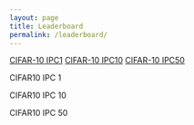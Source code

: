 ```yaml
---
layout: page
title: Leaderboard
permalink: /leaderboard/
---
```

<link rel="stylesheet" href="https://cdn.datatables.net/1.10.21/css/jquery.dataTables.min.css">
<link rel="stylesheet" href="/css/main.css" />
<script type="text/javascript" src="https://code.jquery.com/jquery-3.5.1.js"></script>
<script type="text/javascript" src="https://cdn.datatables.net/1.10.21/js/jquery.dataTables.min.js"></script>



<div id="leaderboard" class="container button-list">
  <a class="button" href="#div_cifar10_ipc1_heading">CIFAR-10 IPC1</a>
  <a class="button" href="#div_cifar10_ipc10_heading">CIFAR-10 IPC10</a>
  <a class="button" href="#div_cifar10_ipc50_heading">CIFAR-10 IPC50</a>
</div>
<!-- <div id="leaderboard" class="container button-list">
  <a class="button" href="#div_cifar100_Linf_heading">CIFAR-100 IPC1</a>
  <a class="button" href="#div_cifar100_corruptions_heading">CIFAR-100 IPC10</a>
  <a class="button" href="#div_imagenet_Linf_heading">CIFAR-100 IPC50</a>
</div>
<div id="leaderboard" class="container button-list">
  <a class="button" href="#div_imagenet_Linf_heading">TinyImagenet IPC1</a>
  <a class="button" href="#div_imagenet_Linf_heading">TinyImagenet IPC10</a>
  <a class="button" href="#div_imagenet_Linf_heading">TinyImagenet IPC50</a>
</div> -->

<section class="container" id="div_cifar10_ipc1_heading">
  <div class="heading">
    <p>
    CIFAR10 IPC 1
    </p>
  </div>
  <div id="div_cifar10_ipc1"></div>
</section>

<section class="container" id="div_cifar10_ipc10_heading">
  <div class="heading">
    <p>
    CIFAR10 IPC 10
    </p>
  </div>
  <div id="div_cifar10_ipc10"></div>
</section>

<section class="container" id="div_cifar10_ipc50_heading">
  <div class="heading">
    <p>
    CIFAR10 IPC 50
    </p>
  </div>
  <div id="div_cifar10_ipc50"></div>
</section>

<script>
    $("#div_cifar10_ipc1").load("/tables/cifar10-ipc1.html");
    $("#div_cifar10_ipc10").load("/tables/cifar10-ipc10.html");
    $("#div_cifar10_ipc50").load("/tables/cifar10-ipc50.html");
</script>
<script>
    $(document).ready(function() {
      $('#cifar10-ipc1').DataTable();
      $('#cifar10-ipc10').DataTable();
      $('#cifar10-ipc50').DataTable();
    });
</script>



